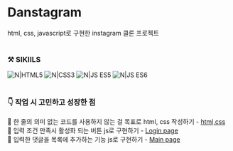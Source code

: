 # Danstagram

html, css, javascript로 구현한 instagram 클론 프로젝트
<br/>
<br/>

### ⚒️ SIKIILS

![N|HTML5](https://img.shields.io/badge/HTML5-orange?style=flat-square&logo=HTML5&logoColor=white) ![N|CSS3](https://img.shields.io/badge/CSS3-blue?style=flat-square&logo=CSS3&logoColor=white) ![N|JS ES5](https://img.shields.io/badge/JavaScript_es5-yellow?style=flat-square&logo=JavaScript&logoColor=white) ![N|JS ES6](https://img.shields.io/badge/JavaScript_es6-yellow?style=flat-square&logo=JavaScript&logoColor=white)
<br/>
<br/>

### 👇 작업 시 고민하고 성장한 점

📍 한 줄의 의미 없는 코드를 사용하지 않는 걸 목표로 html, css 작성하기 - [html,css](https://kangdanne.tistory.com/111?category=1007555)<br/>
📍 입력 조건 만족시 활성화 되는 버튼 js로 구현하기 - [Login page](https://kangdanne.tistory.com/113?category=1007555)<br/>
📍 입력한 댓글을 목록에 추가하는 기능 js로 구현하기 - [Main page](https://kangdanne.tistory.com/114?category=1007555)<br/>
